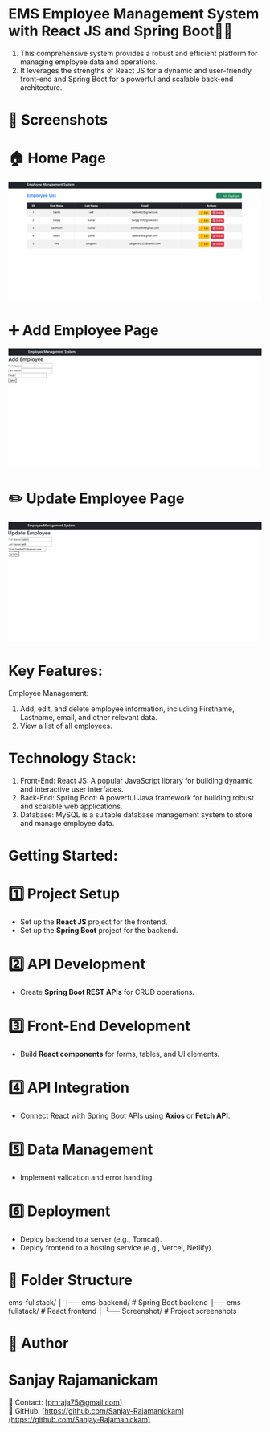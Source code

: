 # EMS Employee Management System with React JS and Spring Boot👨‍💻

 1. This comprehensive system provides a robust and efficient platform for managing employee data and operations. 
 2. It leverages the strengths of React JS for a dynamic and user-friendly front-end and Spring Boot for a powerful and scalable back-end architecture.
 
# 📸 Screenshots

# 🏠 Home Page
![Home Page](https://github.com/Sanjay-Rajamanickam/employee-management-system/blob/main/ems-fullstack/Screenshot/Home.png?raw=true)

# ➕ Add Employee Page
![Add Employee Page](https://github.com/Sanjay-Rajamanickam/employee-management-system/blob/main/ems-fullstack/Screenshot/Add.png?raw=true)

# ✏️ Update Employee Page
![Update Employee Page](https://github.com/Sanjay-Rajamanickam/employee-management-system/blob/main/ems-fullstack/Screenshot/Update.png?raw=true)


 # Key Features:
   Employee Management:
   1. Add, edit, and delete employee information, including Firstname, Lastname, email, and other relevant data.
   2. View a list of all employees.

# Technology Stack:
  1. Front-End: React JS: A popular JavaScript library for building dynamic and interactive user interfaces.
  2. Back-End: Spring Boot: A powerful Java framework for building robust and scalable web applications.
  3. Database: MySQL is a suitable database management system to store and manage employee data.

 # Getting Started:

# 1️⃣ Project Setup
- Set up the **React JS** project for the frontend.
- Set up the **Spring Boot** project for the backend.

# 2️⃣ API Development
- Create **Spring Boot REST APIs** for CRUD operations.

# 3️⃣ Front-End Development
- Build **React components** for forms, tables, and UI elements.

# 4️⃣ API Integration
- Connect React with Spring Boot APIs using **Axios** or **Fetch API**.

# 5️⃣ Data Management
- Implement validation and error handling.

# 6️⃣ Deployment
- Deploy backend to a server (e.g., Tomcat).
- Deploy frontend to a hosting service (e.g., Vercel, Netlify).



# 📂 Folder Structure
ems-fullstack/
│
├── ems-backend/ # Spring Boot backend
├── ems-fullstack/ # React frontend
│ └── Screenshot/ # Project screenshots



# 📌 Author
# Sanjay Rajamanickam 
📧 Contact: [pmraja75@gmail.com]  
🔗 GitHub: [https://github.com/Sanjay-Rajamanickam](https://github.com/Sanjay-Rajamanickam)

